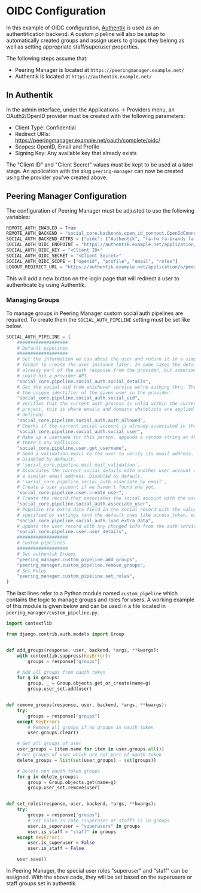 # OIDC Configuration

In this example of OIDC configuration, [Authentik](https://goauthentik.io/) is
used as an authentification backend. A custom pipeline will also be setup to
automatically created groups and assign users to groups they belong as well as
setting appropriate staff/superuser properties.

The following steps assume that:

* Peering Manager is located at `https://peeringmanager.example.net/`
* Authentik is located at `https://authentik.example.net/`

## In Authentik

In the admin interface, under the Applications -> Providers menu, an
OAuth2/OpenID provider must be created with the following parameters:

* Client Type: Confidential
* Redirect URIs: https://peeringmanager.example.net/oauth/complete/oidc/
* Scopes: OpenID, Email and Profile
* Signing Key: Any available key that already exists

The "Client ID" and "Client Secret" values must be kept to be used at a later
stage. An application with the slug `peering-manager` can now be created
using the provider you've created above.

## Peering Manager Configuration

The configuration of Peering Manager must be adjusted to use the following
variables:

```python
REMOTE_AUTH_ENABLED = True
REMOTE_AUTH_BACKEND = "social_core.backends.open_id_connect.OpenIdConnectAuth"
SOCIAL_AUTH_BACKEND_ATTRS = {"oidc": ("Authentik", "fa-fw fa-brands fa-openid")}
SOCIAL_AUTH_OIDC_ENDPOINT = "https://authentik.example.net/application/o/peering-manager/"
SOCIAL_AUTH_OIDC_KEY = "<Client ID>"
SOCIAL_AUTH_OIDC_SECRET = "<Client Secret>"
SOCIAL_AUTH_OIDC_SCOPE = ["openid", "profile", "email", "roles"]
LOGOUT_REDIRECT_URL = "https://authentik.example.net/application/o/peering-manager/end-session/"
```

This will add a new button on the login page that will redirect a user to
authenticate by using Authentik.

### Managing Groups

To manage groups in Peering Manager custom social auth pipelines are required.
To create them the `SOCIAL_AUTH_PIPELINE` setting must be set like below.

```python
SOCIAL_AUTH_PIPELINE = (
    ###################
    # Default pipelines
    ###################
    # Get the information we can about the user and return it in a simple
    # format to create the user instance later. In some cases the details are
    # already part of the auth response from the provider, but sometimes this
    # could hit a provider API.
    "social_core.pipeline.social_auth.social_details",
    # Get the social uid from whichever service we're authing thru. The uid is
    # the unique identifier of the given user in the provider.
    "social_core.pipeline.social_auth.social_uid",
    # Verifies that the current auth process is valid within the current
    # project, this is where emails and domains whitelists are applied (if
    # defined).
    "social_core.pipeline.social_auth.auth_allowed",
    # Checks if the current social-account is already associated in the site.
    "social_core.pipeline.social_auth.social_user",
    # Make up a username for this person, appends a random string at the end if
    # there's any collision.
    "social_core.pipeline.user.get_username",
    # Send a validation email to the user to verify its email address.
    # Disabled by default.
    # 'social_core.pipeline.mail.mail_validation',
    # Associates the current social details with another user account with
    # a similar email address. Disabled by default.
    # 'social_core.pipeline.social_auth.associate_by_email',
    # Create a user account if we haven't found one yet.
    "social_core.pipeline.user.create_user",
    # Create the record that associates the social account with the user.
    "social_core.pipeline.social_auth.associate_user",
    # Populate the extra_data field in the social record with the values
    # specified by settings (and the default ones like access_token, etc).
    "social_core.pipeline.social_auth.load_extra_data",
    # Update the user record with any changed info from the auth service.
    "social_core.pipeline.user.user_details",
    ###################
    # Custom pipelines
    ###################
    # Set authentik Groups
    "peering_manager.custom_pipeline.add_groups",
    "peering_manager.custom_pipeline.remove_groups",
    # Set Roles
    "peering_manager.custom_pipeline.set_roles",
)
```

The last lines refer to a Python module named `custom_pipeline` which contains
the logic to manage groups and roles for users. A working example of this
module is given below and can be used in a file located in
`peering_manager/custom_pipeline.py`.

```python
import contextlib

from django.contrib.auth.models import Group


def add_groups(response, user, backend, *args, **kwargs):
    with contextlib.suppress(KeyError):
        groups = response["groups"]

    # Add all groups from oauth token
    for g in groups:
        group, _ = Group.objects.get_or_create(name=g)
        group.user_set.add(user)


def remove_groups(response, user, backend, *args, **kwargs):
    try:
        groups = response["groups"]
    except KeyError:
        # Remove all groups if no groups in oauth token
        user.groups.clear()

    # Get all groups of user
    user_groups = [item.name for item in user.groups.all()]
    # Get groups of user which are not part of oauth token
    delete_groups = list(set(user_groups) - set(groups))

    # Delete non oauth token groups
    for g in delete_groups:
        group = Group.objects.get(name=g)
        group.user_set.remove(user)


def set_roles(response, user, backend, *args, **kwargs):
    try:
        groups = response["groups"]
        # Set roles is role (superuser or staff) is in groups
        user.is_superuser = "superusers" in groups
        user.is_staff = "staff" in groups
    except KeyError:
        user.is_superuser = False
        user.is_staff = False

    user.save()
```

In Peering Manager, the special user roles "superuser" and "staff" can be
assigned. With the above code, they will be set based on the superusers or
staff groups set in authentik.
